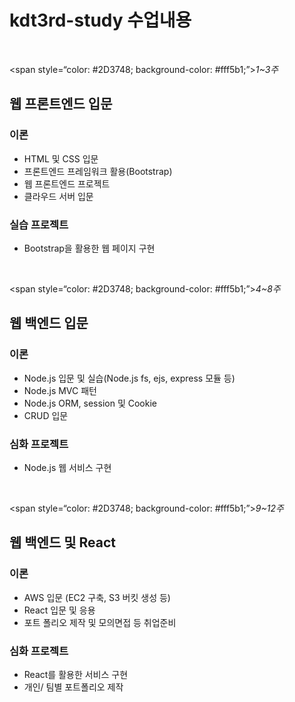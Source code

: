 # kdt3rd-study 수업내용
</br>


<span style=“color: #2D3748; background-color: #fff5b1;”>*1~3주*</span>
## 웹 프론트엔드 입문

### 이론
- HTML 및 CSS 입문
- 프론트엔드 프레임워크 활용(Bootstrap)
- 웹 프론트엔드 프로젝트
- 클라우드 서버 입문

### 실습 프로젝트 
- Bootstrap을 활용한 웹 페이지 구현
</br>


<span style=“color: #2D3748; background-color: #fff5b1;”>*4~8주*</span>
## 웹 백엔드 입문

### 이론
- Node.js 입문 및 실습(Node.js fs, ejs, express 모듈 등)
- Node.js MVC 패턴
- Node.js ORM, session 및 Cookie
- CRUD 입문

### 심화 프로젝트
- Node.js 웹 서비스 구현
</br>


<span style=“color: #2D3748; background-color: #fff5b1;”>*9~12주*</span>
## 웹 백엔드 및 React

### 이론
- AWS 입문 (EC2 구축, S3 버킷 생성 등)
- React 입문 및 응용
- 포트 폴리오 제작 및 모의면접 등 취업준비

### 심화 프로젝트
 - React를 활용한 서비스 구현
- 개인/ 팀별 포트폴리오 제작
